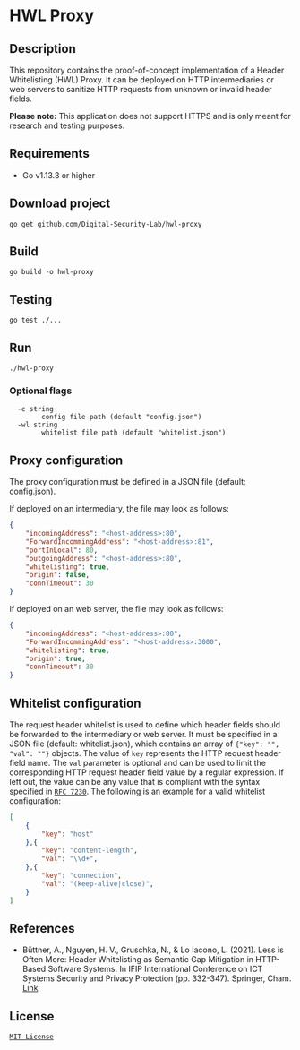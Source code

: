 # HWL Proxy

## Description
This repository contains the proof-of-concept implementation of a Header Whitelisting (HWL) Proxy. It can be deployed on HTTP intermediaries or web servers to sanitize HTTP requests from unknown or invalid header fields.

**Please note:** This application does not support HTTPS and is only meant for research and testing purposes.

## Requirements
- Go v1.13.3 or higher

## Download project
```
go get github.com/Digital-Security-Lab/hwl-proxy
```

## Build
```
go build -o hwl-proxy
```

## Testing
```
go test ./...
```

## Run
```
./hwl-proxy
```

### Optional flags
```
  -c string
        config file path (default "config.json")
  -wl string
        whitelist file path (default "whitelist.json")
```

## Proxy configuration

The proxy configuration must be defined in a JSON file (default: config.json).

If deployed on an intermediary, the file may look as follows:
```json
{
    "incomingAddress": "<host-address>:80",
    "ForwardIncommingAddress": "<host-address>:81",
    "portInLocal": 80,
    "outgoingAddress": "<host-address>:80",
    "whitelisting": true,
    "origin": false,
    "connTimeout": 30
}
```
If deployed on an web server, the file may look as follows:
```json
{
    "incomingAddress": "<host-address>:80",
    "ForwardIncommingAddress": "<host-address>:3000",
    "whitelisting": true,
    "origin": true,
    "connTimeout": 30
}
```

## Whitelist configuration
The request header whitelist is used to define which header fields should be forwarded to the intermediary or web server. It must be specified in a JSON file (default: whitelist.json), which contains an array of `{"key": "", "val": ""}` objects. The value of `key` represents the HTTP request header field name. The `val` parameter is optional and can be used to limit the corresponding HTTP request header field value by a regular expression. If left out, the value can be any value that is compliant with the syntax specified in [`RFC 7230`](https://tools.ietf.org/html/rfc7230). The following is an example for a valid whitelist configuration:
```json
[
    {
        "key": "host"
    },{
        "key": "content-length",
        "val": "\\d+",
    },{
        "key": "connection",
        "val": "(keep-alive|close)",
    }
]
```
## References
- Büttner, A., Nguyen, H. V., Gruschka, N., & Lo Iacono, L. (2021). Less is Often More: Header Whitelisting as Semantic Gap Mitigation in HTTP-Based Software Systems. In IFIP International Conference on ICT Systems Security and Privacy Protection (pp. 332-347). Springer, Cham. [Link](https://link.springer.com/chapter/10.1007/978-3-030-78120-0_22)

## License
[`MIT License`](https://github.com/Digital-Security-Lab/hwl-proxy/blob/master/LICENSE)

